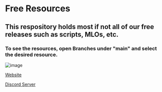 # Free Resources
## This respository holds most if not all of our free releases such as scripts, MLOs, etc.

### To see the resources, open Branches under "main" and select the desired resource.
![image](https://github.com/incompetentdevs/fivem1/assets/158991746/da359ab1-cd26-43e8-b60f-e68681e6bbd4)

[Website](https://incompetent.dev)

[Discord Server](https://discord.gg/aauJvVHPnq)
